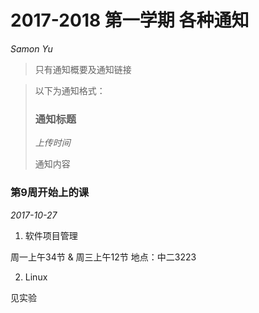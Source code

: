 # 2017-2018 第一学期 各种通知

*Samon Yu*

> 只有通知概要及通知链接

> 以下为通知格式：
>
> ### 通知标题
>
> *上传时间*
>
> 通知内容



### 第9周开始上的课
*2017-10-27*
1. 软件项目管理 

  周一上午34节 & 周三上午12节 地点：中二3223

2. Linux

  见实验
